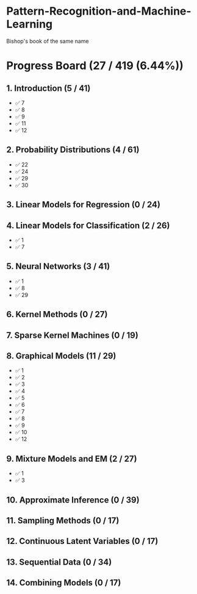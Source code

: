 # Pattern-Recognition-and-Machine-Learning
Bishop's book of the same name

# Progress Board (27 / 419 (6.44%))
## 1. Introduction (5 / 41)
* ✅ 7
* ✅ 8
* ✅ 9
* ✅ 11
* ✅ 12
## 2. Probability Distributions (4 / 61)
* ✅ 22
* ✅ 24
* ✅ 29
* ✅ 30
## 3. Linear Models for Regression (0 / 24)
## 4. Linear Models for Classification (2 / 26)
* ✅ 1
* ✅ 7
## 5. Neural Networks (3 / 41)
* ✅ 1
* ✅ 8
* ✅ 29
## 6. Kernel Methods (0 / 27)
## 7. Sparse Kernel Machines (0 / 19)
## 8. Graphical Models (11 / 29)
* ✅ 1
* ✅ 2
* ✅ 3
* ✅ 4
* ✅ 5
* ✅ 6
* ✅ 7
* ✅ 8
* ✅ 9
* ✅ 10
* ✅ 12
## 9. Mixture Models and EM (2 / 27)
* ✅ 1
* ✅ 3
## 10. Approximate Inference (0 / 39)
## 11. Sampling Methods (0 / 17)
## 12. Continuous Latent Variables (0 / 17)
## 13. Sequential Data (0 / 34)
## 14. Combining Models (0 / 17)